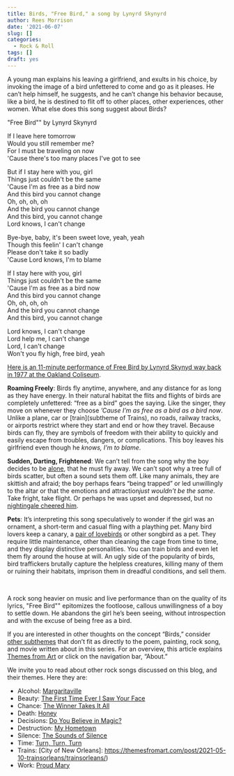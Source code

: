 ```yaml
---
title: Birds, "Free Bird," a song by Lynyrd Skynyrd
author: Rees Morrison
date: '2021-06-07'
slug: []
categories:
  - Rock & Roll
tags: []
draft: yes
---
```


A young man explains his leaving a girlfriend, and exults in his choice, by invoking the image of a bird unfettered to come and go as it pleases.  He can’t help himself, he suggests, and he can’t change his behavior because, like a bird, he is destined to flit off to other places, other experiences, other women.  What else does this song suggest about Birds?

<!--more-->

"Free Bird"" by Lynyrd Skynyrd

If I leave here tomorrow  
Would you still remember me?  
For I must be traveling on now  
'Cause there's too many places I've got to see  

But if I stay here with you, girl  
Things just couldn't be the same  
'Cause I'm as free as a bird now  
And this bird you cannot change  
Oh, oh, oh, oh  
And the bird you cannot change  
And this bird, you cannot change  
Lord knows, I can't change  

Bye-bye, baby, it's been sweet love, yeah, yeah  
Though this feelin' I can't change  
Please don't take it so badly  
'Cause Lord knows, I'm to blame  

If I stay here with you, girl  
Things just couldn't be the same  
'Cause I'm as free as a bird now  
And this bird you cannot change  
Oh, oh, oh, oh   
And the bird you cannot change  
And this bird, you cannot change  

Lord knows, I can't change  
Lord help me, I can't change  
Lord, I can't change  
Won't you fly high, free bird, yeah  

[Here is an 11-minute performance of Free Bird by Lynyrd Skynyd way back in 1977 at the Oakland Coliseum](https://www.youtube.com/watch?v=QxIWDmmqZzY).

**Roaming Freely**: Birds fly anytime, anywhere, and any distance for as long as they have energy.  In their natural habitat the flits and flights of birds are completely unfettered: “free as a bird” goes the saying.  Like the singer, they move on whenever they choose *’Cause I’m as free as a bird as a bird now*.  Unlike a plane, car or [train](subtheme of Trains), no roads, railway tracks, or airports restrict where they start and end or how they travel.  Because birds can fly, they are symbols of freedom with their ability to quickly and easily escape from troubles, dangers, or complications.  This boy leaves his girlfriend even though he *knows, I’m to blame*.

**Sudden, Darting, Frightened**:  We can’t tell from the song why the boy decides to be [alone](Monet), that he must fly away.  We can’t spot why a tree full of birds scatter, but often a sound sets them off.  Like many animals, they are skittish and afraid; the boy perhaps fears “being trapped” or led unwillingly to the altar or that the emotions and attraction*just wouldn’t be the same*.  Take fright, take flight.  Or perhaps he was upset and depressed, but no [nightingale cheered him](Keats).

**Pets**:  It’s interpreting this song speculatively to wonder if the girl was an ornament, a short-term and casual fling with a plaything pet.  Many bird lovers keep a canary, a [pair of lovebirds](Hitchcock) or other songbird as a pet.  They require little maintenance, other than cleaning the cage from time to time, and they display distinctive personalities.  You can train birds and even let them fly around the house at will.  An ugly side of the popularity of birds, bird traffickers brutally capture the helpless creatures, killing many of them or ruining their habitats, imprison them in dreadful conditions, and sell them.  

&nbsp;

A rock song heavier on music and live performance than on the quality of its lyrics, "Free Bird"" epitomizes the footloose, callous unwillingness of a boy to settle down.  He abandons the girl he’s been seeing, without introspection and with the excuse of being free as a bird.

If you are interested in other thoughts on the concept “Birds,” consider [other subthemes](Add) that don’t fit as directly to the poem, painting, rock song, and movie written about in this series.  For an overview, this article explains [Themes from Art](http://bit.ly/3sRXopI) or click on the navigation bar, “About.”

We invite you to read about other rock songs discussed on this blog, and their themes.  Here they are: 
* Alcohol: [Margaritaville](https://themesfromart.com/post/2021-02-01-alcohol-margaritaville-buffet/alcoholmargarita/)
* Beauty: [The First Time Ever I Saw Your Face](https://themesfromart.com/post/2021-04-21-beautyflack/beautyflack/)
* Chance: [The Winner Takes It All](https://themesfromart.com/post/2021-03-14-chancechurch/chancechurch/)
* Death: [Honey](https://themesfromart.com/post/2021-05-03-death-from-honey-sung-by-bobby-goldsboro/deathhoney/)
* Decisions: [Do You Believe in Magic?](https://themesfromart.com/post/2021-02-08-decisions-from-do-you-believe-in-magic-a-song-by-the-lovin-spoonful/decisionsmagicspoonful/)
* Destruction:	[My Hometown](https://themesfromart.com/post/2021-02-18-destruction-from-my-hometown-a-rock-ballad-by-bruce-springsteen/destructhometown/)
* Silence: [The Sounds of Silence](https://themesfromart.com/post/2021-04-08-silencesounds/silencesounds/)
* Time:	[Turn, Turn, Turn](https://themesfromart.com/post/2021-03-08-time-from-turn-turn-turn-by-the-byrds/timeturnturn/)
* Trains: [City of New Orleans]: https://themesfromart.com/post/2021-05-10-trainsorleans/trainsorleans/)
* Work:	 [Proud Mary](https://themesfromart.com/post/2021-02-26-workproud/workproud/)


